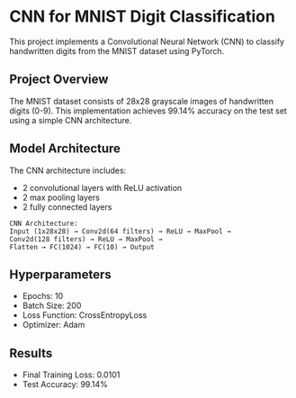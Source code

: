 # CNN for MNIST Digit Classification

This project implements a Convolutional Neural Network (CNN) to classify handwritten digits from the MNIST dataset using PyTorch.

## Project Overview

The MNIST dataset consists of 28x28 grayscale images of handwritten digits (0-9). This implementation achieves 99.14% accuracy on the test set using a simple CNN architecture.

## Model Architecture

The CNN architecture includes:
- 2 convolutional layers with ReLU activation
- 2 max pooling layers
- 2 fully connected layers

```
CNN Architecture:
Input (1x28x28) → Conv2d(64 filters) → ReLU → MaxPool → 
Conv2d(128 filters) → ReLU → MaxPool → 
Flatten → FC(1024) → FC(10) → Output
```

## Hyperparameters

- Epochs: 10
- Batch Size: 200
- Loss Function: CrossEntropyLoss
- Optimizer: Adam

## Results

- Final Training Loss: 0.0101
- Test Accuracy: 99.14%
